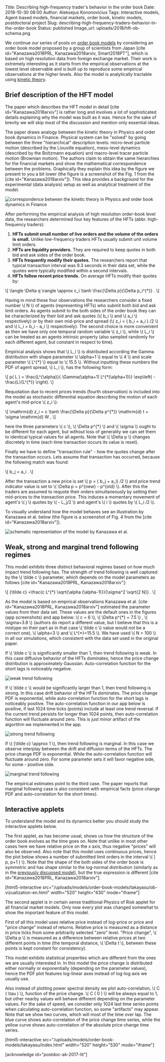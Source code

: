 Title: Describing high-frequency trader's behavior in the order book
Date: 2018-10-30 08:00
Author: Aleksejus Kononovicius
Tags: Interactive models, Agent-based models, financial markets, order book, kinetic models, postdoctoral project
Slug: describing-high-frequency-traders-behavior-in-the-order-book
Status: published
Image_url: uploads/2018/hft-ob-schema.png

We continue our series of posts on [order book models](/tag/order-book/) by
considering an order book model proposed by a group of scientists from Japan
[cite id="Kanazawa2018PRL, Kanazawa2018arxiv, Smart2018PT"], which is based
on high resolution
data from foreign exchange market. Their work is extremely interesting as
it starts from the empirical observations at the lowest level observable and
is built up to reproduce some empirical observations at the higher levels.
Also the model is analytically tractable using [kinetic theory](/tag/kinetic-models/).<!--more-->

## Brief description of the HFT model

The paper which describes the HFT model in detail [cite id="Kanazawa2018arxiv"] is
rather long and involves a lot of sophisticated details explaining why the model
was built as it was. Hence for the sake of brevity we will skip most of the
discussion and mention only essential ideas.

The paper draws analogy between the kinetic theory in Physics and order book
dynamics in Finance. Physical system can be "solved" by going between the three
"hierarchical" description levels: micro-level particle motion (described by the
Liouville equation), meso-level dynamics (described by the Boltzmann equation)
and macro-level tracer particle motion (Brownian motion). The authors claim to
obtain the same hierarchies for the financial markets and show the mathematical
correspondence between the problems. Graphically they explain this idea by the
figure we present to you a bit lower (the figure is a screenshot of the Fig. 1
from the [cite id="Kanazawa2018arxiv"]). This idea provides a background
for the experimental (data analysis) setup as well as analytical treatment
of the model.

![correspondence between the kinetic theory in Physics and order book dynamics in Finance](/uploads/2018/hft-ob-correspondence.png "The main idea of the model as illustrated by Kanazawa et al.")

After performing the empirical analysis of high resolution order-book level data,
the researchers determined four key features of the HFTs (abbr. high-frequency
traders):

1. **HFTs submit small number of live orders and the volume of the orders is small.**
Unlike low-frequency traders HFTs usually submit unit volume limit orders.
1. **HFTs are liquidity providers.** They are required to keep quotes in both bid
and ask sides of the order book.
1. **HFTs frequently modify their quotes.** The researchers report that typical
transaction interval was 9.3 seconds in their data set, while the quotes were
typically modified within a second intervals.
1. **HFTs follow recent price trends.** On average HFTs modify their quotes by:

\\\[ \\langle \\Delta q \\rangle \\approx c\_i \\tanh \\frac{\\Delta p}{\\Delta p\_i^{\*}} . \\\]

Having in mind these four observations the researchers consider a fixed number \\\( N \\\)
of agents (representing HFTs) who submit both bid and ask limit orders. As agents submit
to the both sides of the order book they can be characterized by their bid and ask quotes
(\\\( b\_i \\\) and \\\( a\_i \\\) respectively) or by their own mid-price and spread
(\\\( z\_i = \( b\_i + a\_i \) /2 \\\) and \\\( L\_i = b\_i - a\_i \\\) respectively). The second
choice is more convenient as then we have only one temporal random variable \\\( z\_i \\\),
while \\\( L\_i \\\) can be treated as an agents intrinsic property (also sampled randomly
for each different agent, but constant in respect to time).

Empirical analysis shows that \\\( L\_i \\\) is distributed according the Gamma
distribution with shape parameter \\\( \alpha+1 \\\) equal to \\\( 4 \\\) and
scale parameter \\\( L^{\*} \\\) equal to \\\( 15.5 \\\). Without inputting these
numbers the PDF of agent spread, \\\( L\_i \\\), has the following form:

\\\[ p\( L \) = \\frac{L^{\\alpha}}{ \\Gamma\(\\alpha+1\) L^{\*\(\\alpha+1\)}} \\exp\\left\( - \\frac{L}{L^{\*}} \\right\). \\\]

Requotation due to recent prices trends (fourth observation) is included into
the model as stochastic differential equation describing the motion of
each agent's mid-price \\\( z\_i \\\):

\\\[ \\mathrm{d} z\_i = c \\tanh \\frac{\\Delta p}{\\Delta p^{\*}} \\mathrm{d} t + \\sigma \\mathrm{d} W , \\\]

here the three parameters \\\( c \\\), \\\( \\Delta p^{\*} \\\) and \\\( \\sigma \\\)
ought to be different for each agent, but without loss of generality we can set them
to identical typical values for all agents. Note that \\\( \\Delta p \\\) changes
discretely in time (each time transaction occurs its value is reset).

Finally we have to define "transaction rule" - how the quotes change after the
transaction occurs. Lets assume that transaction has occurred, because the following
match was found:

\\\[ b\_j = a\_i . \\\]

After the transaction a new price is set \\\( p = \( b\_j + a\_i\) /2 \\\) and price
trend indicator value is set to \\\( \\Delta p = p^{new} - p^{old} \\\). After this
the traders are assumed to requote their orders simultaneously by setting their
mid-prices to the transaction price. This induces a momentary movement of agent's \\\( j \\\)
quotes by \\\( - L\_j/2 \\\) and agent's \\\( i \\\) quotes by \\\( L\_i /2 \\\).

To visually understand how the model behaves see an illustration by Kanazawa et al.
below (the figure is a screenshot of Fig. 4 from the [cite id="Kanazawa2018arxiv"]).

![schematic representation of the model by Kanazawa et al.](/uploads/2018/hft-ob-schema.png "Schematic representation of the model as illustrated by Kanazawa et al.")

## Weak, strong and marginal trend following regimes

This model exhibits three distinct behavioral regimes based on how much impact
trend following has. The strength of trend following is well captured by the
\\\( \\tilde c \\\) parameter, which depends on the model parameters as follows [cite id="Kanazawa2018PRL, Kanazawa2018arxiv"]:

\\\[ {\\tilde c} =\\frac{c L^{\*} \\sqrt{\\alpha \(\\alpha-1\)}}{\\sigma^2 \\sqrt{2 N}} . \\\]

As the model is based on empirical observations Kanazawa et al. [cite id="Kanazawa2018PRL, Kanazawa2018arxiv"]
estimated the parameter values from their data set. These values are the default ones
in the figures (app screenshots) and app below: \\\( c = 6 \\\), \\\( \\Delta p^{\*} = 7.5 \\\) ,
\\\( \\sigma=3.8 \\\) (authors do report a different value, but I believe that
this is a mistype on their part as in that case \\\( \\tilde c \\\) value would
not be a correct one), \\\( \\alpha=3 \\\) and \\\( L^{\*}=15.5 \\\). We have used
\\\( N = 100 \\\) in all our simulations, which consistent with the data set
used in the original paper.

If \\\( \\tilde c \\\) is significantly smaller than 1, then trend following is weak.
In this case diffusive behavior of the HFTs dominates, hence the price change
distribution is approximately Gaussian. Auto-correlation function for the short lags
is noticeably negative.

![weak trend following](/uploads/2018/hft-ob-weak.png "Weak trend following (default parameters, except \\\( \\sigma=14.5 \\\)).")

If \\\( \\tilde c \\\) would be significantly larger than 1, then trend following is
strong. In this case drift behavior of the HFTs dominates. The price change PDF
is exponential, while auto-correlation function for the short lags is noticeably
positive. The auto-correlation function in our app below is positive, if last
1024 time ticks (points) include at least one trend reversal. If the current trend
persists for longer than 1024 points, then auto-correlation function will fluctuate
around zero. This is just minor artifact of the algorithm we implemented in the app.

![strong trend following](/uploads/2018/hft-ob-strong.png "Strong trend following (default parameters, except \\\( \\sigma=1.8 \\\)).")

If \\\( {\\tilde c} \\approx 1 \\\), then trend following is marginal. In this case
we observe interplay between the drift and diffusion terms of the HFTs. The price
change PDF is exponential. While the auto-correlation function will fluctuate around
zero. For some parameter sets it will favor negative side, for some - positive side.

![marginal trend following](/uploads/2018/hft-ob-marginal.png "Marginal trend following (default parameters).")

The empirical estimates point to the third case. The paper reports that marginal
following case is also consistent with empirical facts (price change PDF and
auto-correlation for the short times).

## Interactive applets

To understand the model and its dynamics better you should study the interactive
applets below.

The first applet, as has become usual, shows us how the structure of the order
book evolves as the time goes on. Note that unlike in most other cases here we
have relative price on the x axis, thus negative "prices" will also be observed.
Also note that this model uses continuous prices, hence the plot below shows
a number of submitted limit orders in the interval \\\( \[ p, p+1 \) \\\). Note
that the shape of the both sides of the order book is symmetric and has shape
similar to the log-normal distribution (similarly as in the
[previously discussed model]({filename}/articles/2018/preis-order-book-model.md)),
but the true expression is different [cite id="Kanazawa2018PRL, Kanazawa2018arxiv"].

[html5-interactive
src="/uploads/models/order-book-models/takayasu/ob-vizualization-en.html"
width="520" height="430" mode="iframe"]

The second applet is in certain sense traditional Physics of Risk applet for all
financial market models. Only now every plot was changed somewhat to show the
important feature of this model.

First of all this model uses relative price instead of log-price or price and
"price change" instead of returns. Relative price is measured as a distance in
price ticks from some arbitrarily selected "zero" level. "Price change",
\\\( \\Delta p \\\) is measured as a difference between relative prices at two
different points in time (the temporal distance, \\\( \\Delta t \\\), between
these points is kept constant for consistency).

This model exhibits statistical properties which are different from the ones
we are usually interested in. In this model the price change is distributed
either normally or exponentially (depending on the parameter values), hence
the PDF plot features log-linear axes instead of log-log axis we usually use.

Also instead of plotting power spectral density we plot auto-correlation,
\\\( C \( \\tau \) \\\), function of the price change. \\\( C \( 0 \) \\\)
will be always equal to 1, but other nearby values will behave different depending
on the parameter values. For the sake of speed, we consider only 1024 last
time series points when calculating auto-correlation function, so some
"artifacts" may appear. Note that we show two curves, which will most of the time
over lap. The blue curve shows auto-correlation of the price change time series,
while the yellow curve shows auto-correlation of the absolute price change time
series.

[html5-interactive
src="/uploads/models/order-book-models/takayasu/index.html" width="520"
height="530" mode="iframe"]

[acknowledge id="postdoc-ak-2017-lit"]
